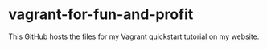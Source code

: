 # vagrant-for-fun-and-profit
This GitHub hosts the files for my Vagrant quickstart tutorial on my website.
